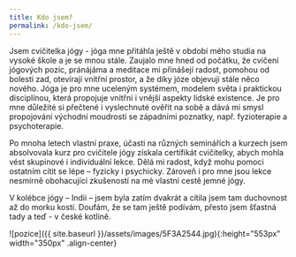 ```yaml
---
title: Kdo jsem?
permalink: /kdo-jsem/
---
```

Jsem cvičitelka jógy - jóga mne přitáhla ještě v období mého studia na vysoké škole a je se mnou stále. Zaujalo mne hned od počátku, že cvičení jógových pozic, pránájáma a meditace mi přinášejí radost, pomohou od bolesti zad, otevírají vnitřní prostor, a že díky józe objevuji stále něco nového. Jóga je pro mne uceleným systémem, modelem světa i praktickou disciplínou, která propojuje vnitřní i vnější aspekty lidské existence. Je pro mne důležité si přečtené i vyslechnuté ověřit na sobě a dává mi smysl propojování východní moudrosti se západními poznatky, např. fyzioterapie a psychoterapie.

Po mnoha letech vlastní praxe, účasti na různých seminářích a kurzech jsem absolvovala kurz pro cvičitele jógy získala certifikát cvičitelky, abych mohla vést skupinové i individuální lekce. Dělá mi radost, když mohu pomoci ostatním cítit se lépe – fyzicky i psychicky. Zároveň i pro mne jsou lekce nesmírně obohacující zkušeností na mé vlastní cestě jemné jógy.

V kolébce jógy – Indii – jsem byla zatím dvakrát a cítila jsem tam duchovnost až do morku kostí. Doufám, že se tam ještě podívám, přesto jsem šťastná tady a teď - v české kotlině.

![pozice]({{ site.baseurl }}/assets/images/5F3A2544.jpg){:height="553px" width="350px" .align-center}
